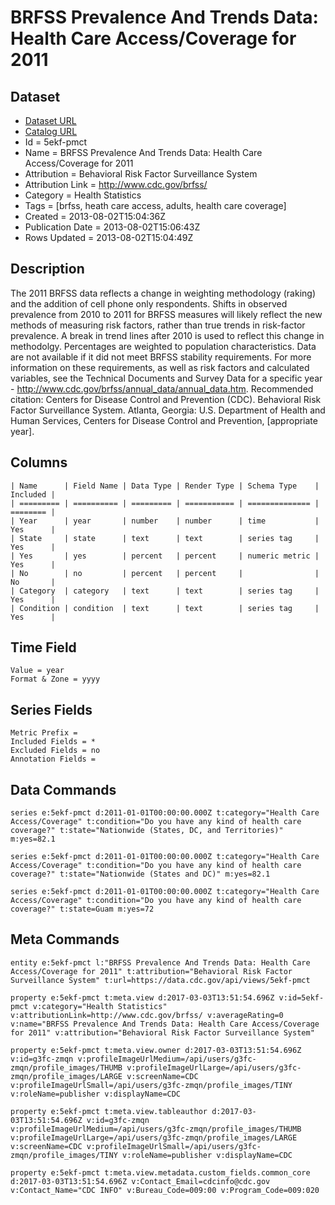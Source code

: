 # BRFSS Prevalence And Trends Data: Health Care Access/Coverage for 2011

## Dataset

* [Dataset URL](https://data.cdc.gov/api/views/5ekf-pmct/rows.json?accessType=DOWNLOAD)
* [Catalog URL](https://catalog.data.gov/dataset/brfss-prevalence-and-trends-data-health-care-access-coverage-for-2011)
* Id = 5ekf-pmct
* Name = BRFSS Prevalence And Trends Data: Health Care Access/Coverage for 2011
* Attribution = Behavioral Risk Factor Surveillance System
* Attribution Link = http://www.cdc.gov/brfss/
* Category = Health Statistics
* Tags = [brfss, heath care access, adults, health care coverage]
* Created = 2013-08-02T15:04:36Z
* Publication Date = 2013-08-02T15:06:43Z
* Rows Updated = 2013-08-02T15:04:49Z

## Description

The 2011 BRFSS data reflects a change in weighting methodology (raking) and the addition of cell phone only respondents. Shifts in observed prevalence from 2010 to 2011 for BRFSS measures will likely reflect the new methods of measuring risk factors, rather than true trends in risk-factor prevalence. A break in trend lines after 2010 is used to reflect this change in methodolgy. Percentages are weighted to population characteristics. Data are not available if it did not meet BRFSS stability requirements. For more information on these requirements, as well as risk factors and calculated variables, see the Technical Documents and Survey Data for a specific year - http://www.cdc.gov/brfss/annual_data/annual_data.htm. Recommended citation: Centers for Disease Control and Prevention (CDC). Behavioral Risk Factor Surveillance System. Atlanta, Georgia: U.S. Department of Health and Human Services, Centers for Disease Control and Prevention, [appropriate year].

## Columns

```ls
| Name      | Field Name | Data Type | Render Type | Schema Type    | Included | 
| ========= | ========== | ========= | =========== | ============== | ======== | 
| Year      | year       | number    | number      | time           | Yes      | 
| State     | state      | text      | text        | series tag     | Yes      | 
| Yes       | yes        | percent   | percent     | numeric metric | Yes      | 
| No        | no         | percent   | percent     |                | No       | 
| Category  | category   | text      | text        | series tag     | Yes      | 
| Condition | condition  | text      | text        | series tag     | Yes      | 
```

## Time Field

```ls
Value = year
Format & Zone = yyyy
```

## Series Fields

```ls
Metric Prefix = 
Included Fields = *
Excluded Fields = no
Annotation Fields = 
```

## Data Commands

```ls
series e:5ekf-pmct d:2011-01-01T00:00:00.000Z t:category="Health Care Access/Coverage" t:condition="Do you have any kind of health care coverage?" t:state="Nationwide (States, DC, and Territories)" m:yes=82.1

series e:5ekf-pmct d:2011-01-01T00:00:00.000Z t:category="Health Care Access/Coverage" t:condition="Do you have any kind of health care coverage?" t:state="Nationwide (States and DC)" m:yes=82.1

series e:5ekf-pmct d:2011-01-01T00:00:00.000Z t:category="Health Care Access/Coverage" t:condition="Do you have any kind of health care coverage?" t:state=Guam m:yes=72
```

## Meta Commands

```ls
entity e:5ekf-pmct l:"BRFSS Prevalence And Trends Data: Health Care Access/Coverage for 2011" t:attribution="Behavioral Risk Factor Surveillance System" t:url=https://data.cdc.gov/api/views/5ekf-pmct

property e:5ekf-pmct t:meta.view d:2017-03-03T13:51:54.696Z v:id=5ekf-pmct v:category="Health Statistics" v:attributionLink=http://www.cdc.gov/brfss/ v:averageRating=0 v:name="BRFSS Prevalence And Trends Data: Health Care Access/Coverage for 2011" v:attribution="Behavioral Risk Factor Surveillance System"

property e:5ekf-pmct t:meta.view.owner d:2017-03-03T13:51:54.696Z v:id=g3fc-zmqn v:profileImageUrlMedium=/api/users/g3fc-zmqn/profile_images/THUMB v:profileImageUrlLarge=/api/users/g3fc-zmqn/profile_images/LARGE v:screenName=CDC v:profileImageUrlSmall=/api/users/g3fc-zmqn/profile_images/TINY v:roleName=publisher v:displayName=CDC

property e:5ekf-pmct t:meta.view.tableauthor d:2017-03-03T13:51:54.696Z v:id=g3fc-zmqn v:profileImageUrlMedium=/api/users/g3fc-zmqn/profile_images/THUMB v:profileImageUrlLarge=/api/users/g3fc-zmqn/profile_images/LARGE v:screenName=CDC v:profileImageUrlSmall=/api/users/g3fc-zmqn/profile_images/TINY v:roleName=publisher v:displayName=CDC

property e:5ekf-pmct t:meta.view.metadata.custom_fields.common_core d:2017-03-03T13:51:54.696Z v:Contact_Email=cdcinfo@cdc.gov v:Contact_Name="CDC INFO" v:Bureau_Code=009:00 v:Program_Code=009:020
```